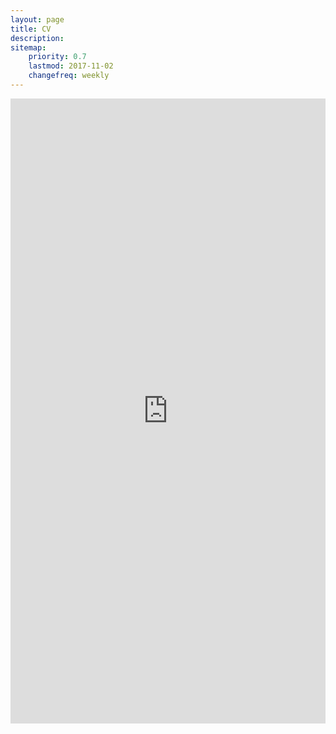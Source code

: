 ```yaml
---
layout: page
title: CV
description: 
sitemap:
    priority: 0.7
    lastmod: 2017-11-02
    changefreq: weekly
---
```

<center>
    <embed src="https://mattjamesmartin.github.io/files/CV.pdf" width="100%" height="1000" type="application/pdf">
</center>
